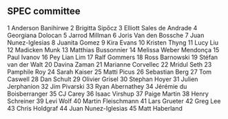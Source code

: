 ## SPEC committee

1 Anderson Banihirwe
2 Brigitta Sipőcz
3 Elliott Sales de Andrade
4 Georgiana Dolocan
5 Jarrod Millman
6 Joris Van den Bossche
7 Juan Nunez-Iglesias
8 Juanita Gomez
9 Kira Evans
10 Kristen Thyng
11 Lucy Liu
12 Madicken Munk
13 Matthias Bussonnier
14 Melissa Weber Mendonça
15 Paul Ivanov
16 Pey Lian Lim
17 Ralf Gommers
18 Ross Barnowski
19 Stéfan van der Walt
20 Davina Zaman
21 Marianne Corvellec
22 Mridul Seth
23 Pamphile Roy
24 Sarah Kaiser
25 Matti Picus
26 Sebastian Berg
27 Tom Caswell
28 Dan Schult
29 Olivier Grisel
30 Stephan Hoyer
31 Julien Jerphanion
32 Jim Pivarski
33 Ryan Abernathey
34 Jérémie du Boisberranger
35 CJ Carey
36 Isaac Virshup
37 Paige Martin
38 Henry Schreiner
39 Levi Wolf
40 Martin Fleischmann
41 Lars Grueter
42 Greg Lee
43 Chris Holdgraf
44 Juan Nunez-Iglesias
45 Matt Haberland
